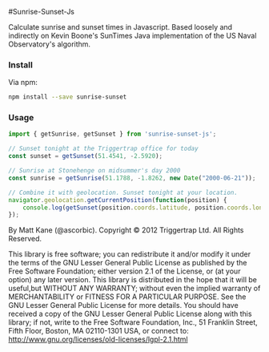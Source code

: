 #Sunrise-Sunset-Js

Calculate sunrise and sunset times in Javascript.
Based loosely and indirectly on Kevin Boone's SunTimes Java implementation of the US Naval Observatory's algorithm.

### Install
Via npm:

```bash
npm install --save sunrise-sunset
```

### Usage

```javascript
import { getSunrise, getSunset } from 'sunrise-sunset-js';

// Sunset tonight at the Triggertrap office for today
const sunset = getSunset(51.4541, -2.5920);

// Sunrise at Stonehenge on midsummer's day 2000
const sunrise = getSunrise(51.1788, -1.8262, new Date("2000-06-21"));

// Combine it with geolocation. Sunset tonight at your location.
navigator.geolocation.getCurrentPosition(function(position) {
   	console.log(getSunset(position.coords.latitude, position.coords.longitude));
});
```

By Matt Kane (@ascorbic). Copyright © 2012 Triggertrap Ltd. All Rights Reserved.

This library is free software; you can redistribute it and/or modify it under the terms of the GNU Lesser General
Public License as published by the Free Software Foundation; either version 2.1 of the License, or (at your option)
any later version.
This library is distributed in the hope that it will be useful,but WITHOUT ANY WARRANTY; without even the implied
warranty of MERCHANTABILITY or FITNESS FOR A PARTICULAR PURPOSE.  See the GNU Lesser General Public License for more
details.
You should have received a copy of the GNU Lesser General Public License along with this library; if not, write to
the Free Software Foundation, Inc., 51 Franklin Street, Fifth Floor, Boston, MA  02110-1301  USA,
or connect to: http://www.gnu.org/licenses/old-licenses/lgpl-2.1.html
